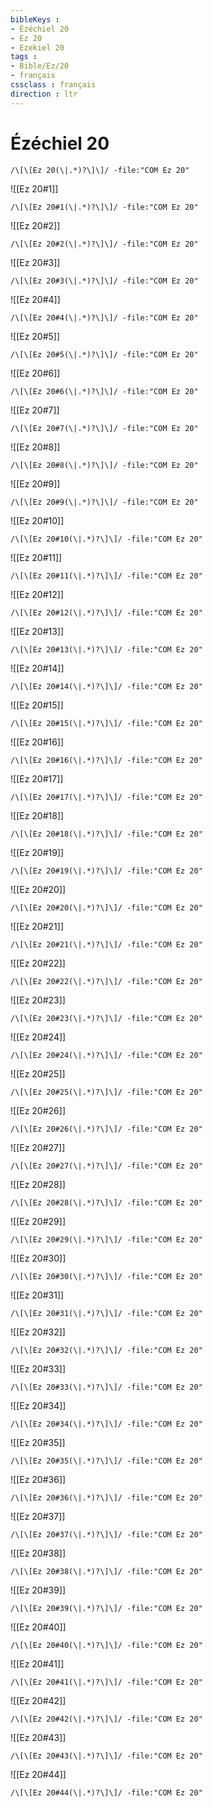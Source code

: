 ```yaml
---
bibleKeys : 
- Ézéchiel 20
- Ez 20
- Ezekiel 20
tags : 
- Bible/Ez/20
- français
cssclass : français
direction : ltr
---
```


# Ézéchiel 20

```query
/\[\[Ez 20(\|.*)?\]\]/ -file:"COM Ez 20"
```



![[Ez 20#1]]

```query
/\[\[Ez 20#1(\|.*)?\]\]/ -file:"COM Ez 20"
```

![[Ez 20#2]]

```query
/\[\[Ez 20#2(\|.*)?\]\]/ -file:"COM Ez 20"
```

![[Ez 20#3]]

```query
/\[\[Ez 20#3(\|.*)?\]\]/ -file:"COM Ez 20"
```

![[Ez 20#4]]

```query
/\[\[Ez 20#4(\|.*)?\]\]/ -file:"COM Ez 20"
```

![[Ez 20#5]]

```query
/\[\[Ez 20#5(\|.*)?\]\]/ -file:"COM Ez 20"
```

![[Ez 20#6]]

```query
/\[\[Ez 20#6(\|.*)?\]\]/ -file:"COM Ez 20"
```

![[Ez 20#7]]

```query
/\[\[Ez 20#7(\|.*)?\]\]/ -file:"COM Ez 20"
```

![[Ez 20#8]]

```query
/\[\[Ez 20#8(\|.*)?\]\]/ -file:"COM Ez 20"
```

![[Ez 20#9]]

```query
/\[\[Ez 20#9(\|.*)?\]\]/ -file:"COM Ez 20"
```

![[Ez 20#10]]

```query
/\[\[Ez 20#10(\|.*)?\]\]/ -file:"COM Ez 20"
```

![[Ez 20#11]]

```query
/\[\[Ez 20#11(\|.*)?\]\]/ -file:"COM Ez 20"
```

![[Ez 20#12]]

```query
/\[\[Ez 20#12(\|.*)?\]\]/ -file:"COM Ez 20"
```

![[Ez 20#13]]

```query
/\[\[Ez 20#13(\|.*)?\]\]/ -file:"COM Ez 20"
```

![[Ez 20#14]]

```query
/\[\[Ez 20#14(\|.*)?\]\]/ -file:"COM Ez 20"
```

![[Ez 20#15]]

```query
/\[\[Ez 20#15(\|.*)?\]\]/ -file:"COM Ez 20"
```

![[Ez 20#16]]

```query
/\[\[Ez 20#16(\|.*)?\]\]/ -file:"COM Ez 20"
```

![[Ez 20#17]]

```query
/\[\[Ez 20#17(\|.*)?\]\]/ -file:"COM Ez 20"
```

![[Ez 20#18]]

```query
/\[\[Ez 20#18(\|.*)?\]\]/ -file:"COM Ez 20"
```

![[Ez 20#19]]

```query
/\[\[Ez 20#19(\|.*)?\]\]/ -file:"COM Ez 20"
```

![[Ez 20#20]]

```query
/\[\[Ez 20#20(\|.*)?\]\]/ -file:"COM Ez 20"
```

![[Ez 20#21]]

```query
/\[\[Ez 20#21(\|.*)?\]\]/ -file:"COM Ez 20"
```

![[Ez 20#22]]

```query
/\[\[Ez 20#22(\|.*)?\]\]/ -file:"COM Ez 20"
```

![[Ez 20#23]]

```query
/\[\[Ez 20#23(\|.*)?\]\]/ -file:"COM Ez 20"
```

![[Ez 20#24]]

```query
/\[\[Ez 20#24(\|.*)?\]\]/ -file:"COM Ez 20"
```

![[Ez 20#25]]

```query
/\[\[Ez 20#25(\|.*)?\]\]/ -file:"COM Ez 20"
```

![[Ez 20#26]]

```query
/\[\[Ez 20#26(\|.*)?\]\]/ -file:"COM Ez 20"
```

![[Ez 20#27]]

```query
/\[\[Ez 20#27(\|.*)?\]\]/ -file:"COM Ez 20"
```

![[Ez 20#28]]

```query
/\[\[Ez 20#28(\|.*)?\]\]/ -file:"COM Ez 20"
```

![[Ez 20#29]]

```query
/\[\[Ez 20#29(\|.*)?\]\]/ -file:"COM Ez 20"
```

![[Ez 20#30]]

```query
/\[\[Ez 20#30(\|.*)?\]\]/ -file:"COM Ez 20"
```

![[Ez 20#31]]

```query
/\[\[Ez 20#31(\|.*)?\]\]/ -file:"COM Ez 20"
```

![[Ez 20#32]]

```query
/\[\[Ez 20#32(\|.*)?\]\]/ -file:"COM Ez 20"
```

![[Ez 20#33]]

```query
/\[\[Ez 20#33(\|.*)?\]\]/ -file:"COM Ez 20"
```

![[Ez 20#34]]

```query
/\[\[Ez 20#34(\|.*)?\]\]/ -file:"COM Ez 20"
```

![[Ez 20#35]]

```query
/\[\[Ez 20#35(\|.*)?\]\]/ -file:"COM Ez 20"
```

![[Ez 20#36]]

```query
/\[\[Ez 20#36(\|.*)?\]\]/ -file:"COM Ez 20"
```

![[Ez 20#37]]

```query
/\[\[Ez 20#37(\|.*)?\]\]/ -file:"COM Ez 20"
```

![[Ez 20#38]]

```query
/\[\[Ez 20#38(\|.*)?\]\]/ -file:"COM Ez 20"
```

![[Ez 20#39]]

```query
/\[\[Ez 20#39(\|.*)?\]\]/ -file:"COM Ez 20"
```

![[Ez 20#40]]

```query
/\[\[Ez 20#40(\|.*)?\]\]/ -file:"COM Ez 20"
```

![[Ez 20#41]]

```query
/\[\[Ez 20#41(\|.*)?\]\]/ -file:"COM Ez 20"
```

![[Ez 20#42]]

```query
/\[\[Ez 20#42(\|.*)?\]\]/ -file:"COM Ez 20"
```

![[Ez 20#43]]

```query
/\[\[Ez 20#43(\|.*)?\]\]/ -file:"COM Ez 20"
```

![[Ez 20#44]]

```query
/\[\[Ez 20#44(\|.*)?\]\]/ -file:"COM Ez 20"
```

